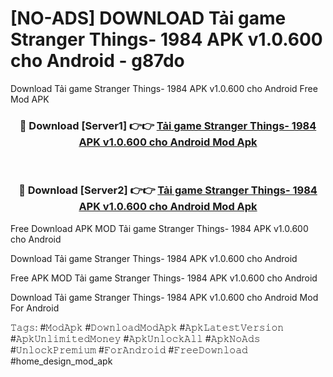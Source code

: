 # [NO-ADS] DOWNLOAD Tải game Stranger Things- 1984 APK v1.0.600 cho Android - g87do
Download Tải game Stranger Things- 1984 APK v1.0.600 cho Android Free Mod APK

<div align="center">
<h3>🔴 Download [Server1] 👉👉 <a href="https://apk-comot.site?title=Tải_game_Stranger_Things-_1984_APK_v1.0.600_cho_Android">Tải game Stranger Things- 1984 APK v1.0.600 cho Android Mod Apk</a></h3><br>

<h3>🔴 Download [Server2] 👉👉 <a href="https://apk-comot.site?title=Tải_game_Stranger_Things-_1984_APK_v1.0.600_cho_Android">Tải game Stranger Things- 1984 APK v1.0.600 cho Android Mod Apk</a></h3>
</div>


Free Download APK MOD Tải game Stranger Things- 1984 APK v1.0.600 cho Android

Download Tải game Stranger Things- 1984 APK v1.0.600 cho Android 

Free APK MOD Tải game Stranger Things- 1984 APK v1.0.600 cho Android 

Download Tải game Stranger Things- 1984 APK v1.0.600 cho Android Mod For Android

𝚃𝚊𝚐𝚜: #𝙼𝚘𝚍𝙰𝚙𝚔 #𝙳𝚘𝚠𝚗𝚕𝚘𝚊𝚍𝙼𝚘𝚍𝙰𝚙𝚔 #𝙰𝚙𝚔𝙻𝚊𝚝𝚎𝚜𝚝𝚅𝚎𝚛𝚜𝚒𝚘𝚗 #𝙰𝚙𝚔𝚄𝚗𝚕𝚒𝚖𝚒𝚝𝚎𝚍𝙼𝚘𝚗𝚎𝚢 #𝙰𝚙𝚔𝚄𝚗𝚕𝚘𝚌𝚔𝙰𝚕𝚕 #𝙰𝚙𝚔𝙽𝚘𝙰𝚍𝚜 #𝚄𝚗𝚕𝚘𝚌𝚔𝙿𝚛𝚎𝚖𝚒𝚞𝚖 #𝙵𝚘𝚛𝙰𝚗𝚍𝚛𝚘𝚒𝚍 #𝙵𝚛𝚎𝚎𝙳𝚘𝚠𝚗𝚕𝚘𝚊𝚍 #home_design_mod_apk